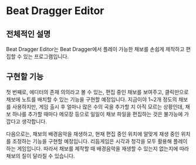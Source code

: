 # Beat Dragger Editor

## 전체적인 설명

Beat Dragger Editor는 Beat Dragger에서 플레이 가능한 채보를 손쉽게 제작하고 편집할 수 있는 프로그램입니다.

## 구현할 기능

첫 번째로, 에디터의 존재 의의라고 볼 수 있는, 편집 중인 채보를 보여주고, 클릭만으로 채보에 노트를 배치할 수 있는 기능을 구현할 예정입니다. 지금이야 1~2개 정도의 채보를 사용하지만, 게임 출시 후 얼마나 많은 수의 곡을 추가할 지 아직 모르는 상황인데, 채보 하나를 추가할 때마다 메모장 등으로 일일이 채보 파일을 편집하는 것은 불가능에 가깝다고 생각합니다.

다음으로는, 채보의 배경음악을 재생하고, 현재 편집 중인 위치에 알맞게 재생 중인 위치를 조정하는 기능을 구현할 예정입니다. 리듬게임은 시각과 청각을 모두 활용해 플레이하는 게임입니다. 따라서 채보를 제작할 때 배경음악을 재생할 수 있는지 없는지에 따라 채보의 질이 달라질 수 있습니다.
